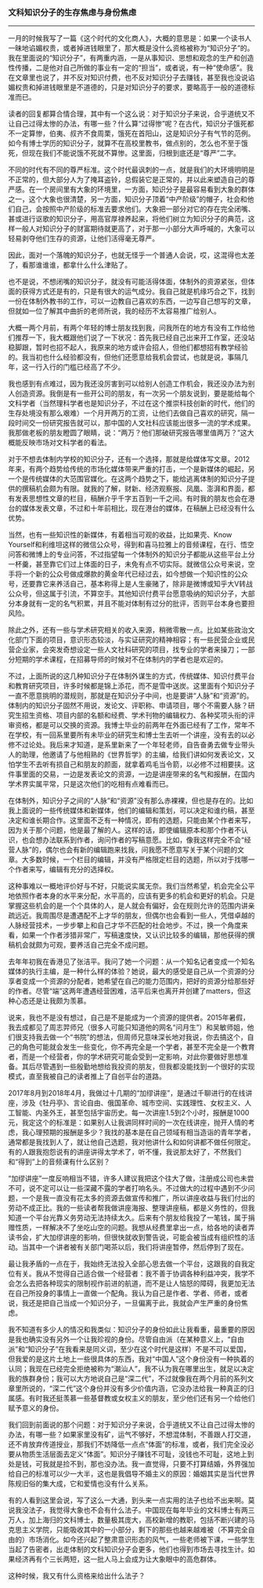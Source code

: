 <h3>文科知识分子的生存焦虑与身份焦虑</h3>
<hr>

一月的时候我写了一篇《这个时代的文化商人》，大概的意思是：如果一个读书人一昧地谄媚权贵，或者掉进钱眼里了，那大概是没什么资格被称为“知识分子”的。我在里面说的“知识分子”，有两重内涵，一是从事知识、思想和观念的生产和创造性传播，二是他对自己所做的事业有一定的“担当”，或者说，有一种“使命感”。我在文章里也说了，并不反对知识付费，也不反对知识分子去赚钱，甚至我也没说谄媚权贵和掉进钱眼里是不道德的，只是对知识分子的要求，要略高于一般的道德标准而已。

读者的回复都算合情合理，其中有一个这么说：对于知识分子来说，合乎道统又不让自己过得太惨的办法，有哪一些？什么算“过得惨”呢？在古代，知识分子饿死都不一定算惨，伯夷、叔齐不食周栗，饿死在首阳山，这是知识分子有气节的范例。如今有博士学历的知识分子，就算不在高校里教书，做点别的，怎么也不至于饿死，但现在我们不能说饿不死就不算惨。这里面，归根到底还是“尊严”二字。

不同的时代有不同的尊严标准。这个时代最讽刺的一点，就是我们的大环境明明是不正常的，但大部分人为了掩耳盗铃，总假装它是正常的，并以此来塑造自己的尊严感。在一个房间里有大象的环境里，一方面，知识分子是最容易看到大象的群体之一，这个大象也很清楚，另一方面，知识分子顶着“中产阶级”的帽子，社会和他们自己，会按照中产阶级的标准去要求他们。大象把一部分对它的存在完全闭嘴、甚或进行讴歌的知识分子，用高官厚禄养起来，将他们树立为知识分子的典范，这样一般人对知识分子的财富期待就更高了，对于那一小部分大声呼喊的，大象可以轻易剥夺他们生存的资源，让他们活得毫无尊严。

因此，面对一个落魄的知识分子，也就无怪乎一个普通人会说，哎，这混得也太差了，看那谁谁谁，都拿什么什么津贴了。

也不是说，不想闭嘴的知识分子，就没有可能活得体面，体制外的资源紧张，但体面的获得方式还是有的，只是有很大的运气成分。我自己就是机缘巧合之下，找到一份在体制外教书的工作，可以一边教自己喜欢的东西，一边写自己想写的文章，但就如一位了解其中曲折的老师所说，我的经历不太容易推广给别人。

大概一两个月前，有两个年轻的博士朋友找到我，问我所在的地方有没有工作给他们推荐一下，我大概跟他们说了一下状况：首先我已经自己出来开工作室，还没站稳脚跟，暂时也招不起人，我原来的地方或许会招人，但他们都想招有教学经验的。我当初也什么经验都没有，但他们还愿意给我机会尝试，也就是说，事隔几年，这一行入行的门槛已经高了不少。

我也感到有点难过，因为我还没厉害到可以给别人创造工作机会，我还没办法为别人创造资源。我倒是有一些开公司的朋友，有一次另一个朋友说到，要是能给每个文科学者（当然理科学者也是知识分子，不过在这个推崇科技创新的时代，他们的生存处境没有那么艰难）一个月开两万的工资，让他们去做自己喜欢的研究，隔一段时间交一份研究报告就可以，那中国的人文社科应该能出很多一流的学术成果。我那做老板的朋友瞪圆了眼睛，说：“两万？他们那破研究报告哪里值两万？”这大概能反映市场对文科学者的看法。

对于不想去体制内学校的知识分子，还有一个选择，那就是给媒体写文章。2012年来，有两个趋势给传统的市场化媒体带来严重的打击，一个是新媒体的崛起，另一个是传统媒体的大范围官媒化。在这两个趋势之下，能给逃离体制的知识分子提供的撰稿机会颇为有限。就我的了解，财新、经济观察报、凤凰、澎湃和界面，都有发表思想性文章的栏目，稿酬介乎千字五百到一千之间。有时我的朋友也会在港台的媒体发表文章，不过和十年前相比，现在港台的媒体，在稿酬上已经没有什么优势。

当然，也有一些知识性的新媒体，有着相当可观的收益，比如果壳、Know Yourself和利维坦这样的微信公众号，得到和喜马拉雅上的音频课程，在行、悟空问答和微博上的专业问答，不过指望每一个体制外的知识分子都能从这些平台上分一杯羹，甚至靠它们过上体面的日子，未免有点不切实际。就微信公众号来说，空手将一个新的公众号做成爆款的黄金年代已经过去，如今想做一个知识性的公众号，还要靠它来养活自己，基本称得上是人生豪赌了，除非是微博或知乎大V转战公众号，但这属于引流，不算空手。其他知识付费平台愿意吸纳的知识分子，大部分本身就有一定的名气积累，并且不能对体制有过分的批评，否则平台本身也要担风险。

除此之外，还有一些与学术研究相关的收入来源，稍微零散一点。比如某些政治文化部门下面的项目，意识形态较淡，与实证研究的精神相容；有一些民营企业或民营企业家，会突发奇想设定一些人文社科研究的项目，找专业的学者来操刀；一部分短期的学术课程，在招募导师的时候对不在体制内的学者也是欢迎的。

不过，上面所说的这几种知识分子在体制外谋生的方式，传统媒体、知识付费平台和教育研究项目，许多时候都是锦上添花，而不是雪中送炭。这里面有个知识分子一直不愿意挑明的潜规则，那就是在知识分子中间，也是要讲“人脉”和“资源”的。体制内的知识分子固然不用说，发论文、评职称、申请项目，哪个不需要人脉？研究生招生资格、项目内部的名额和经费、学术刊物的编辑权力、各种奖项头衔的评审资格，都是可以交换的资源。我博士毕业的前两年在外面已经有了工作，常年不在学校，有一回系里要所有未毕业的研究生和博士生去听一个讲座，没有去的以必修不过论处。我后来才知道，是系里新来了一个年轻老师，自告奋勇去做专业带头人的助理，他邀请了与他相熟的《世界哲学》的主编，给我们讲如何发表论文，又怕学生不去听有损自己和朋友的颜面，就拿着鸡毛当令箭，以必修不过相要挟。这件事里面的交易，一边是发表论文的资源，一边是讲座带来的名气和报酬，在国内学术界实属平常，只是这次他们的吃相有点难看而已。

在体制外，知识分子之间的“人脉”和“资源”没有那么赤裸裸，但也是存在的。比如我上面说的一些传统媒体和新媒体，他们的编辑和策划，可以决定和谁约稿，甚至决定和谁长期合作。这里面不乏有一种情况，即有的选题，只能由某个作者来写，因为关于那个问题，他是最了解的人。这样的话，即使编辑原本和那个作者不认识，也会想办法联系到作者，询问作者的写稿意愿。比如，像我这样完全不会“经营人脉”的，偶尔也会有新的编辑跑来找我，问我愿不愿意写关于某个问题的文章。大多数时候，一个栏目的编辑，并没有严格限定栏目的选题，所以对于找哪一个作者来写，编辑有充分的选择权。

这种事难以一概地评价好与不好，只能说实属无奈。我们当然希望，机会完全公平地依照作者本身的水平来分配，水平高的，应该有更多的机会和更好的机会。只是掌握这些机会的是一个个具体的人，是人就会有偏好，会在规则允许的范围内讲亲疏远近。我周围尽是遭遇配不上才华的朋友，但偶尔也会看到一些人，凭借卓越的人脉经营技术，一步步攀上和自己才华不匹配的社会地步。不过，换一个角度来看，如果一个作者涉猎非常广，写稿速度快，又认识比较多的编辑，那他获得的撰稿机会就颇为可观，要养活自己完全不成问题。

去年年初我在香港见了张洁平。我问了她一个问题：从一个知名记者变成一个知名媒体的执行主编，是一种什么样的体验？她说，最大的感受是自己从一个资源的分享者变成一个资源的分配者，她希望在自己的能力范围内，把好的资源分给那些好的作者。尽管“端”这两年遭遇经营困难，洁平后来也离开并创建了matters，但这种心态还是让我颇为羡慕。

说来，我也不是没有想过，自己是不是能成为一个资源的提供者。2015年暑假，我去成都见了周志羿师兄（很多人可能只知道他的网名“问月生”）和吴敏师姐，他们很支持我去做一个“书院”的想法，但周师兄意味深长地对我说，你去搞这个，自己的角色可能就会发生一些变化，你不再完全是一个学者，甚至不完全是一个教育者，而是一个经营者，你的学术研究可能会受到一定影响，对此你要做好思想准备。其后尽管遇到一些殷勤地想给我投资的朋友，但我都没能找到一个很好的实现模式，直至我被自己的读者推上了自创平台的道路。

2017年8月到2018年4月，我做过十几期的“加缪讲座”，是通过千聊进行的在线讲座，涉及《牡丹亭》、言论自由、俄国革命、城市空间、实践理性、女权主义、人工智能、内圣外王，甚至包括宇宙历史。每一次讲座1.5到2个小时，报酬是1000元，我定这个的标准是：如果别人让我讲同样时间的一次在线讲座，抛开人情的考虑，我心理预期的报酬是多少？我找的基本是在自己领域有相当造诣的青年学者，通常都是我找到人了，就让他自己选题，我对他讲什么和如何讲都不做任何限定。有的人跟我抱怨说有的讲座讲得太学术了，听不懂，我说那太好了，不然我们和“得到”上的音频课有什么区别？

“加缪讲座”一度反响相当不错，许多人建议我把这个往大了做，注册成公司也未尝不可，说不定可以让一些深藏不露的学者打响名头。不过做大的过程中遇到不少问题，一个是我一直没有花太多的资源去做宣传和推广，所以讲座收益与我们付出的劳动不成正比。我的一些读者帮我做讲座海报、整理讲座稿，都是义务性的，但我知道一个平台光靠义务劳动无法持续太久。后来有个朋友给我投了一笔钱，属于捐赠性质，一样解决不了坐吃山空的问题。我想从经费里拿出一点，给各地的读者弄读书会，扩大加缪讲座的影响，但很快就收到警告说，可能会被当成有组织性的活动。当其中一个讲者被有关部门喝茶以后，我们将讲座暂停，然后停到了现在。

最让我矛盾的一点在于，我始终无法投入全部心思去做一个平台，这跟我的自我定位有关。我从不觉得自己适合做一个经营者：我不善于协调各种利益冲突，我学不会怎么去把各种现实的限制视作前进的航道，而不是让人恼怒的障碍，我更加无法在自己所投身的事情上一直做一个配角。我认为自己是作者、学者、师者，或者说，我还是把自己当成一个知识分子，一旦偏离于此，我就会产生严重的身份焦虑。

我不知道有多少人的情况和我类似：知识分子的身份如此让我看重，最重要的原因是我也确实没有另外一个让我珍视的身份。尽管自由派（在某种意义上，“自由派”和“知识分子”在我看来是同义词，至少在这个时代是这样）不是不可以爱国，但我爱的是这片土地上一些很具体的东西，我对“中国人”这个身份没有一种执着的认同；我现在已经完全拒绝被称为“潮汕人”，我不认为我在哪里出生，就足以决定我的族群身份；我可以大方地说自己是“深二代”，不过就像我在两个月前的系列文章里所说的，“深二代”这个身份并没有多少价值内涵，它没办法给我一种真正的归属感。有时我还挺羡慕一些基督教或女权主义的朋友，至少他们还有另一个给他们赋予意义的身份。

我们回到前面说的那个问题：对于知识分子来说，合乎道统又不让自己过得太惨的办法，有哪一些？如果家里没有矿，运气不够好，不想混体制，不善跟人打交道，还不肯放弃传道授业，那我们不妨降低一点点“体面”的标准，或者，我们完全没必要从物质生活层面去定义“体面”。知识分子赚钱不可耻，没钱也不可耻，这地上到处是钱，可我就是捡不到，那也没办法。我一直觉得，只要不打算结婚，外界强加给自己的标准可以少一大半，这也是我倡导不婚主义的原因：婚姻其实是当代世界陈规旧俗的集大成，它和爱情也没有什么关系。 

有的人看到这里会说，写了这么一大通，到头来一点实用的法子也给不出来啊。莫说我没法子，我觉得大象也不会有什么法子。中国现在每年毕业的文科博士有两三万人，加上海归的文科博士，数量极其庞大，高校新增的教职，包括不断兴建的马克思主义学院，只能吸收其中的一小部分，剩下的那些也越来越难被（不算完全自由的）市场消化。如今还兴起了整肃意识形态的风气，一些老师被下课，一些学生当起了告密者，出走体制的文科知识分子会更多，他们也得到市场去寻找生计。如果经济再有个三长两短，这一批人马上会成为让大象眼中的高危群体。

这种时候，我又有什么资格来给出什么法子？




